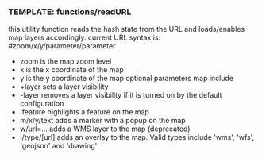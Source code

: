 ### TEMPLATE: functions/readURL

this utility function reads the hash state from the URL and loads/enables map layers accordingly. 
current URL syntax is:
   #zoom/x/y/parameter/parameter
* zoom is the map zoom level 
* x is the x coordinate of the map
* y is the y coordinate of the map
optional parameters map include
* +layer sets a layer visibility
* -layer removes a layer visibility if it is turned on by the default configuration
* !feature highlights a feature on the map 
* m/x/y/text adds a marker with a popup on the map
* w/url=... adds a WMS layer to the map (deprecated)
* l/type/[url] adds an overlay to the map. Valid types include 'wms', 'wfs', 'geojson' and 'drawing'

